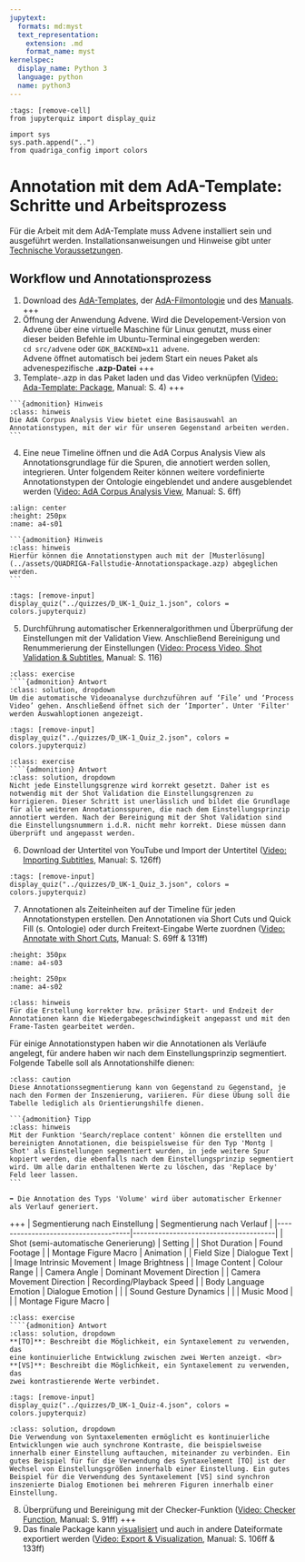 ```yaml
---
jupytext:
  formats: md:myst
  text_representation:
    extension: .md
    format_name: myst
kernelspec:
  display_name: Python 3
  language: python
  name: python3
---
```

```{code-cell} ipython3
:tags: [remove-cell]
from jupyterquiz import display_quiz

import sys
sys.path.append("..")
from quadriga_config import colors
```

# Annotation mit dem AdA-Template: Schritte und Arbeitsprozess

Für die Arbeit mit dem AdA-Template muss Advene installiert sein und ausgeführt werden. Installationsanweisungen und Hinweise gibt unter [Technische Voraussetzungen](../Kapitel_I/Technische_Voraussetzungen).

## Workflow und Annotationsprozess

1.	Download des [AdA-Templates](../assets/AdA_template_07_2021.azp), der [AdA-Filmontologie](../assets/Ada_Filmontologie_Deu_23_07_2021.pdf) und des [Manuals](../assets/Manual_Advene_AdA_D_Vers1_0.pdf).
+++
2.	Öffnung der Anwendung Advene. Wird die Developement-Version von Advene über eine virtuelle Maschine für Linux genutzt, muss einer dieser beiden Befehle im Ubuntu-Terminal eingegeben werden: <br>
`cd src/advene` oder `GDK_BACKEND=x11 advene`. <br>
Advene öffnet automatisch bei jedem Start ein neues Paket als advenespezifische **.azp-Datei**
+++
3.	Template-.azp in das Paket laden und das Video verknüpfen (<a href="https://videoup.uni-potsdam.de/Panopto/Pages/Viewer.aspx?id=71ca2ea8-b7ee-492f-a9ef-b20300a665d3&start=126" target="_blank" class="external-link" >Video: Ada-Template: Package</a>, Manual: S. 4)
+++
````{margin}
```{admonition} Hinweis
:class: hinweis
Die AdA Corpus Analysis View bietet eine Basisauswahl an Annotationstypen, mit der wir für unseren Gegenstand arbeiten werden.
```
````
4.	Eine neue Timeline öffnen und die AdA Corpus Analysis View als Annotationsgrundlage für die Spuren, die annotiert werden sollen, integrieren. Unter folgendem Reiter können weitere vordefinierte Annotationstypen der Ontologie eingeblendet und andere ausgeblendet werden (<a href="https://videoup.uni-potsdam.de/Panopto/Pages/Viewer.aspx?id=71ca2ea8-b7ee-492f-a9ef-b20300a665d3&start=169" target="_blank"  class="external-link" >Video: AdA Corpus Analysis View</a>, Manual: S. 6ff)
```{image} ../_images/A4-S01.png
:align: center
:height: 250px
:name: a4-s01
```
````{margin}
```{admonition} Hinweis
:class: hinweis
Hierfür können die Annotationstypen auch mit der [Musterlösung](../assets/QUADRIGA-Fallstudie-Annotationspackage.azp) abgeglichen werden.
```
````

```{code-cell} ipython3
:tags: [remove-input]
display_quiz("../quizzes/D_UK-1_Quiz_1.json", colors = colors.jupyterquiz)
```

5.	Durchführung automatischer Erkenneralgorithmen und Überprüfung der Einstellungen mit der Validation View. Anschließend Bereinigung und Renummerierung der Einstellungen (<a href="https://videoup.uni-potsdam.de/Panopto/Pages/Viewer.aspx?id=71ca2ea8-b7ee-492f-a9ef-b20300a665d3&start=226" target="_blank" class="external-link" >Video: Process Video, Shot Validation & Subtitles</a>, Manual: S. 116)

`````{admonition} Welche Schritte müssen vollzogen werden, damit die automatischen Erkenneralgorithmen durchgeführt werden?
:class: exercise
````{admonition} Antwort
:class: solution, dropdown
Um die automatische Videoanalyse durchzuführen auf ‘File’ und ‘Process Video’ gehen. Anschließend öffnet sich der ‘Importer’. Unter 'Filter' werden Auswahloptionen angezeigt.
`````

```{code-cell} ipython3
:tags: [remove-input]
display_quiz("../quizzes/D_UK-1_Quiz_2.json", colors = colors.jupyterquiz)
```

`````{admonition} Warum müssen die Einstellungen renummeriert werden?
:class: exercise
````{admonition} Antwort
:class: solution, dropdown
Nicht jede Einstellungsgrenze wird korrekt gesetzt. Daher ist es notwendig mit der Shot Validation die Einstellungsgrenzen zu korrigieren. Dieser Schritt ist unerlässlich und bildet die Grundlage für alle weiteren Annotationsspuren, die nach dem Einstellungsprinzip annotiert werden. Nach der Bereinigung mit der Shot Validation sind die Einstellungsnummern i.d.R. nicht mehr korrekt. Diese müssen dann überprüft und angepasst werden.
`````

6.	Download der Untertitel von YouTube und Import der Untertitel (<a href="https://videoup.uni-potsdam.de/Panopto/Pages/Viewer.aspx?id=cf912751-5223-4132-80bb-b20300a60e55&start=665" target="_blank" class="external-link" >Video: Importing Subtitles</a>, Manual: S. 126ff)

```{code-cell} ipython3
:tags: [remove-input]
display_quiz("../quizzes/D_UK-1_Quiz_3.json", colors = colors.jupyterquiz)
```

7.	Annotationen als Zeiteinheiten auf der Timeline für jeden Annotationstypen erstellen. Den Annotationen via Short Cuts und Quick Fill (s. Ontologie) oder durch Freitext-Eingabe Werte zuordnen (<a href="https://videoup.uni-potsdam.de/Panopto/Pages/Viewer.aspx?id=71ca2ea8-b7ee-492f-a9ef-b20300a665d3&start=623" target="_blank" class="external-link" >Video: Annotate with Short Cuts</a>, Manual: S. 69ff & 131ff)
```{image} ../_images/A4-S03.png
:height: 350px
:name: a4-s03
```
```{image} ../_images/A4-S02.png
:height: 250px
:name: a4-s02
```

```{admonition} Tipp
:class: hinweis
Für die Erstellung korrekter bzw. präsizer Start- und Endzeit der Annotationen kann die Wiedergabegeschwindigkeit angepasst und mit den Frame-Tasten gearbeitet werden.
```

Für einige Annotationstypen haben wir die Annotationen als Verläufe angelegt, für andere haben wir nach dem Einstellungsprinzip segmentiert. Folgende Tabelle soll als Annotationshilfe dienen:

```{admonition} Achtung
:class: caution
Diese Annotationssegmentierung kann von Gegenstand zu Gegenstand, je nach den Formen der Inszenierung, variieren. Für diese Übung soll die Tabelle lediglich als Orientierungshilfe dienen.
```

````{margin}
```{admonition} Tipp
:class: hinweis
Mit der Funktion 'Search/replace content' können die erstellten und bereinigten Annotationen, die beispielsweise für den Typ 'Montg | Shot' als Einstellungen segmentiert wurden, in jede weitere Spur kopiert werden, die ebenfalls nach dem Einstellungsprinzip segmentiert wird. Um alle darin enthaltenen Werte zu löschen, das 'Replace by' Feld leer lassen.
```
````

````{margin}
➡️ Die Annotation des Typs 'Volume' wird über automatischer Erkenner als Verlauf generiert.
````

+++
| Segmentierung nach Einstellung      | Segmentierung nach Verlauf            |
|-------------------------------------|---------------------------------------|
| Shot (semi-automatische Generierung) | Setting                              |
| Shot Duration                        | Found Footage                        |
| Montage Figure Macro                 | Animation                            |
| Field Size                           | Dialogue Text                        |
| Image Intrinsic Movement             | Image Brightness                     |
| Image Content                        | Colour Range                         |
| Camera Angle                         | Dominant Movement Direction          |
| Camera Movement Direction            | Recording/Playback Speed             |
| Body Language Emotion                | Dialogue Emotion                     |
|                                      | Sound Gesture Dynamics               |
|                                      | Music Mood                           |
|                                      | Montage Figure Macro                 |


`````{admonition} Für einige Annotationstypen können Syntaxelemente verwendet werden. Was beschreiben die Werte **[TO]** sowie **[VS]** jeweils?
:class: exercise
````{admonition} Antwort
:class: solution, dropdown
**[TO]**: Beschreibt die Möglichkeit, ein Syntaxelement zu verwenden, das
eine kontinuierliche Entwicklung zwischen zwei Werten anzeigt. <br>
**[VS]**: Beschreibt die Möglichkeit, ein Syntaxelement zu verwenden, das
zwei kontrastierende Werte verbindet.
`````

```{code-cell} ipython3
:tags: [remove-input]
display_quiz("../quizzes/D_UK-1_Quiz-4.json", colors = colors.jupyterquiz)
```

```{admonition} Antwort
:class: solution, dropdown
Die Verwendung von Syntaxelementen ermöglicht es kontinuierliche Entwicklungen wie auch synchrone Kontraste, die beispielsweise innerhalb einer Einstellung auftauchen, miteinander zu verbinden. Ein gutes Beispiel für für die Verwendung des Syntaxelement [TO] ist der Wechsel von Einstellungsgrößen innerhalb einer Einstellung. Ein gutes Beispiel für die Verwendung des Syntaxelement [VS] sind synchron inszenierte Dialog Emotionen bei mehreren Figuren innerhalb einer Einstellung.
```

8.	Überprüfung und Bereinigung mit der Checker-Funktion (<a href="https://videoup.uni-potsdam.de/Panopto/Pages/Viewer.aspx?id=71ca2ea8-b7ee-492f-a9ef-b20300a665d3&start=698" target="_blank" class="external-link" >Video: Checker Function</a>, Manual: S. 91ff)
+++
9.	Das finale Package kann [visualisiert](Aufgabe_D) und auch in andere Dateiformate exportiert werden (<a href="https://videoup.uni-potsdam.de/Panopto/Pages/Viewer.aspx?id=cf912751-5223-4132-80bb-b20300a60e55&start=1172" target="_blank" class="external-link ">Video: Export & Visualization</a>, Manual: S. 106ff & 133ff)







